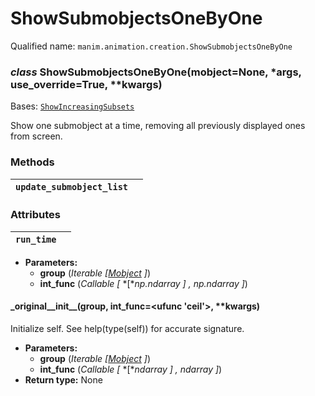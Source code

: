 # ShowSubmobjectsOneByOne

Qualified name: `manim.animation.creation.ShowSubmobjectsOneByOne`

### *class* ShowSubmobjectsOneByOne(mobject=None, \*args, use_override=True, \*\*kwargs)

Bases: [`ShowIncreasingSubsets`](manim.animation.creation.ShowIncreasingSubsets.md#manim.animation.creation.ShowIncreasingSubsets)

Show one submobject at a time, removing all previously displayed ones from screen.

### Methods

| `update_submobject_list`   |    |
|----------------------------|----|

### Attributes

| `run_time`   |    |
|--------------|----|
* **Parameters:**
  * **group** (*Iterable* *[*[*Mobject*](manim.mobject.mobject.Mobject.md#manim.mobject.mobject.Mobject) *]*)
  * **int_func** (*Callable* *[* *[**np.ndarray* *]* *,* *np.ndarray* *]*)

#### \_original_\_init_\_(group, int_func=<ufunc 'ceil'>, \*\*kwargs)

Initialize self.  See help(type(self)) for accurate signature.

* **Parameters:**
  * **group** (*Iterable* *[*[*Mobject*](manim.mobject.mobject.Mobject.md#manim.mobject.mobject.Mobject) *]*)
  * **int_func** (*Callable* *[* *[**ndarray* *]* *,* *ndarray* *]*)
* **Return type:**
  None
